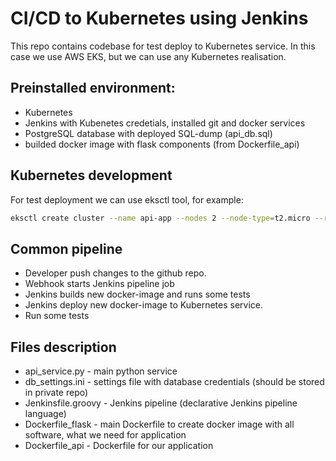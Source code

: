 # CI/CD to Kubernetes using Jenkins
This repo contains codebase for test deploy to Kubernetes service.
In this case we use AWS EKS, but we can use any Kubernetes realisation.

## Preinstalled environment:
- Kubernetes
- Jenkins with Kubenetes credetials, installed git and docker services
- PostgreSQL database with deployed SQL-dump (api_db.sql)
- builded docker image with flask components (from Dockerfile_api)


## Kubernetes development

For test deployment we can use eksctl tool, for example:
```bash
eksctl create cluster --name api-app --nodes 2 --node-type=t2.micro --region us-east-1 --zones=us-east-1a,us-east-1b
```

## Common pipeline
- Developer push changes to the github repo.
- Webhook starts Jenkins pipeline job
- Jenkins builds new docker-image and runs some tests
- Jenkins deploy new docker-image to Kubernetes service.
- Run some tests


## Files description
- api_service.py - main python service
- db_settings.ini - settings file with database credentials (should be stored in private repo)
- Jenkinsfile.groovy - Jenkins pipeline (declarative Jenkins pipeline language)
- Dockerfile_flask - main Dockerfile to create docker image with all software,  what we need for application
- Dockerfile_api - Dockerfile for our application
